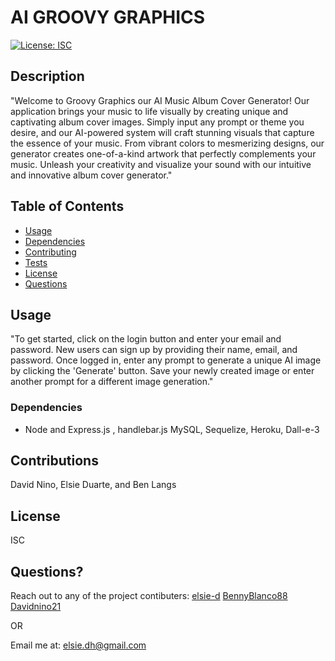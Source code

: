 # AI GROOVY GRAPHICS
[![License: ISC](https://img.shields.io/badge/License-ISC-blue.svg)](https://opensource.org/licenses/ISC)

    
## Description
"Welcome to Groovy Graphics our AI Music Album Cover Generator! Our application brings your music to life visually by creating unique and captivating album cover images. Simply input any prompt or theme you desire, and our AI-powered system will craft stunning visuals that capture the essence of your music. From vibrant colors to mesmerizing designs, our generator creates one-of-a-kind artwork that perfectly complements your music. Unleash your creativity and visualize your sound with our intuitive and innovative album cover generator."

            
## Table of Contents
            
- [Usage](#usage)
- [Dependencies](#dependencies)
- [Contributing](#contributions)
- [Tests](#tests)
- [License](#license)    
- [Questions](#questions)
            
            
## Usage
 "To get started, click on the login button and enter your email and password. New users can sign up by providing their name, email, and password. Once logged in, enter any prompt to generate a unique AI image by clicking the 'Generate' button. Save your newly created image or enter another prompt for a different image generation."


### Dependencies

* Node and Express.js , handlebar.js
MySQL, Sequelize, Heroku, Dall-e-3




## Contributions
 David Nino, Elsie Duarte, and Ben Langs
## License
ISC
            
            
## Questions?
Reach out to any of the project contibuters: <a href="https://github.com/elsie-d" target="_blank">elsie-d</a>
<a href="https://github.com/BennyBlanco88" target="_blank">BennyBlanco88</a>
<a href="https://github.com/Davidnino21" target="_blank">Davidnino21</a>

            
OR
            
Email me at: <a href="mailto:elsie.dh@gmail.com" target="_blank">elsie.dh@gmail.com</a>
